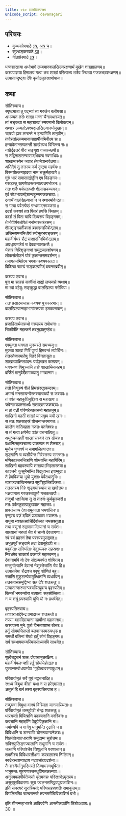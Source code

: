 ```yaml
---
title: ०३० वालखिल्यरक्षा
unicode_script: devanagari
---
```


## परिचयः
- कुम्भकोणपाठे [ऽत्र](https://archive.org/details/mahAbhArata-kumbhakoNam/page/n369), [अत्र च](https://sanskritdocuments.org/mirrors/mahabharata/mbhK/mahabharata-k-01-sa.html)।
- सुक्थङ्करपाठे [ऽत्र](http://bombay.indology.info/mahabharata/text/UD/MBh01.txt)।
- गीताप्रेस्पाठे [ऽत्र](https://archive.org/stream/mahabharata01ramauoft#page/564/mode/2up)।

भग्नशाखाया अधोभागे लम्बमानवालखिल्यरक्षणार्थं मुखेन शाखाग्रहणम्॥  
कश्यपाज्ञया हिमालयं गत्वा तत्र शाखां परित्यज्य तत्रैव स्थित्वा गजकच्छपभक्षणम्॥  
उत्पातान्दृष्ट्वा देवैः कृतोऽमृतरक्षणोपायः॥  

## कथा

सौतिरुवाच॥  
स्पृष्टमात्रा तु पद्भ्यां सा गरुडेन बलीयसा॥  
अभज्यत तरोः शाखा भग्नां चैनामधारयत्॥  
तां भङ्क्त्वा स महाशाखां स्मयमानो विलोकयन्॥  
अथात्रं लम्बतोऽपश्यद्वालखिल्यानधोमुखान्॥  
ऋषयो ह्यत्र लम्बन्ते न हन्यामिति तानृषीन्॥  
तपोरतांल्लम्बमानान्ब्रह्मर्षीनभिवीक्ष्य सः॥  
हन्यादेतान्सम्पतन्ती शाखेत्यथ विचिन्त्य सः॥  
नखैर्दृढतरं वीरः सङ्गृह्य गजकच्छपौ॥  
स तद्विनाशसन्त्रासादभिपत्य स्वगाधिपः॥  
शाखामास्येन जग्राह तेषामेवान्ववेक्षया॥  
अतिदैवं तु तत्तस्य कर्म दृष्ट्वा महर्षयः॥  
विस्मयोत्कम्पहृदया नाम चक्रुर्महाखगे॥  
गुरुं भारं समासाद्योड्डीन एष विहङ्गमः॥  
गरुडस्तु खगश्रेष्ठस्तस्मात्पन्नगभोजनः॥  
ततः शनैः पर्यपतत्पक्षैः शैलान्प्रकम्पयन्॥  
एवं सोऽभ्यपतद्देशान्बहून्सगजकच्छपः॥  
दयार्थं वालखिल्यानां न च स्थानमविन्दत॥  
स गत्वा पर्वतश्रेष्ठं गन्धमादनमञ्जसा॥  
ददर्श कश्यपं तत्र पितरं तपसि स्थितम्॥  
ददर्श तं पिता चापि दिव्यरूपं विहङ्गमम्॥  
तेजोवीर्यबलोपेतं मनोमारुतरंहसम्॥  
शैलशृङ्गप्रतीकाशं ब्रह्मदण्डमिवोद्यतम्॥  
अचिन्त्यमनभिध्येयं सर्वभूतभयङ्करम्॥  
महावीर्यधरं रौद्रं साक्षादग्निमिवोद्यतम्॥  
अप्रधृष्यमजेयं च देवदानवराक्षसैः॥  
भेत्तारं गिरिशृङ्गाणां समुद्रजलशोषणम्॥  
लोकसंलोडनं घोरं कृतान्तसमदर्शनम्॥  
तमागतमभिप्रेक्ष्य भगवान्कश्यपस्तदा॥  
विदित्वा चास्यं सङ्कल्पमिदं वचनमब्रवीत्॥  

कश्यप उवाच॥  
पुत्र मा साहसं कार्षीर्मा सद्यो लप्स्यसे व्यथाम्॥  
मा त्वां दहेयुः सङ्क्रुद्धा वालखिल्या मरीचिपाः॥  

सौतिरुवाच॥  
ततः प्रसादयामास कश्यपः पुत्रकारणात्॥  
वालखिल्यान्महाभागांस्तपसा हतकल्मषान्॥  

कश्यप उवाच॥  
प्रजाहितार्थमारम्भो गरुडस्य तपोधनाः॥  
चिकीर्षति महत्कर्म तदनुज्ञातुमर्हथ॥  

सौतिरुवाच॥  
एवमुक्ता भगवता मुनयस्ते समभ्ययुः॥  
मुक्त्वा शाखां गिरिं पुण्यं हिमवन्तं तपोर्थिनः॥  
ततस्तेष्वपयातेषु पितरं विनतासुतः॥  
शाखाव्याक्षिप्तवदनः पर्यपृच्छत कश्यपम्॥  
भगवन्क्व विमुञ्चामि तरोः शाखामिमामहम्॥  
वर्जितं मानुषैर्देशमाख्यातु भगवान्मम॥  

सौतिरुवाच॥  
ततो निःपुरुषं शैलं हिमसंरुद्धकन्दरम्॥  
अगम्यं मनसाप्यन्यैस्तस्याचख्यौ स कश्यपः॥  
तं पर्वतं महाकुक्षिमुद्दिश्य स महाखगः॥  
जवेनाभ्यपतत्तार्क्ष्यः सशाखागजकच्छपः॥  
न तां वध्री परिणहेच्छतचर्मा महातनुम्॥  
शाखिनो महतीं शाखां यां प्रगृह्य ययौ खगः॥  
स ततः शतसाहस्रं योजनान्तरमागतः॥  
कालेन नातिमहता गरुडः पतगेश्वरः॥  
स तं गत्वा क्षणेनैव पर्वतं वचनात्पितुः॥  
अमुञ्चन्महतीं शाखां सस्वनं तत्र खेचरः॥  
पक्षानिलहतश्चास्य प्राकम्पत स शैलराट्॥  
मुमोच पुष्पवर्षं च समागलितपादपः॥  
शृङ्गाणि च व्यशीर्यन्त गिरेस्तस्य समन्ततः॥  
मणिकाञ्चनचित्राणि शोभयन्ति महागिरिम्॥  
शाखिनो बहवश्चापि शाखयाऽभिहतास्तया॥  
काञ्चनैः कुसुमैर्भान्ति विद्युत्वन्त इवाम्बुदाः॥  
ते हेमविकचा भूयो युक्ताः पर्वतधातुभिः॥  
व्यराजञ्छाखिनस्तत्र सूर्यांशुप्रतिरञ्जिताः॥  
ततस्तस्य गिरेः शृङ्गमास्थाय स खगोत्तमः॥  
भक्षयामास गरुडस्तावुभौ गजकच्छपौ॥  
तावुभौ भक्षयित्वा तु स तार्क्ष्यः कूर्मकुञ्जरौ॥  
ततः पर्वतकूटाग्रादुत्पपात महाजवः॥  
प्रावर्तन्ताथ देवानामुत्पाता भयशंसिनः॥  
इन्द्रस्य वज्रं दयितं प्रजज्वाल भयात्ततः॥  
सधूमा न्यपतत्सार्चिर्दिवोल्का नभसश्च्युता॥  
तथा वसूनां रुद्राणामादित्यानां च सर्वशः॥  
साध्यानां मरुतां चैव ये चान्ये देवतागणाः॥  
स्वं स्वं प्रहरणं तेषां परस्परमुपाद्रवत्॥  
अभूतपूर्वं सङ्ग्रामे तदा देवासुरेऽपि च॥  
ववुर्वाताः सनिर्घाताः पेतुरुल्काः सहस्रशः॥  
निरभ्रमेव चाकाशं प्रजगर्ज महास्वनम्॥  
देवानामपि यो देवः सोऽप्यवर्षत शोणितम्॥  
मम्लुर्माल्यानि देवानां नेशुस्तेजांसि चैव हि॥  
उत्पातमेघा रौद्राश्च ववृषुः शोणितं बहु॥  
रजांसि मुकुटान्येषामुत्थितानि व्यधर्षयन्॥  
ततस्त्राससमुद्विग्नः सह देवैः शतक्रतुः॥  
उत्पातान्दारुणान्पश्यन्नित्युवाच बृहस्पतिम्॥  
किमर्थं भगवन्घोरा उत्पाताः सहसोत्थिताः॥  
न च शत्रुं प्रपश्यामि युधि यो नः प्रधर्षयेत्॥  

बृहस्पतिरुवाच॥  
तवापराधाद्देवेन्द्र प्रमादाच्च शतक्रतो॥  
तपसा वालखिल्यानां महर्षीणां महात्मनाम्॥  
कश्यपस्य मुनेः पुत्रो विनतायाश्च खेचरः॥  
हर्तुं सोममभिप्राप्तो बलवान्कामरूपधृक्॥  
समर्थो बलिनां श्रेष्ठो हर्तुं सोमं विहङ्गमः॥  
सर्वं सम्भावयाम्यस्मिन्नसाध्यमपि साधयेत्॥  

सौतिरुवाच॥  
श्रुत्वैतद्वचनं शक्रः प्रोवाचामृतरक्षिणः॥  
महावीर्यबलः पक्षी हर्तुं सोममिहोद्यतः॥  
युष्मान्सम्बोधयाम्येष 'गृहीत्वावरणायुधान्॥  

परिवार्यामृतं सर्वे यूयं मद्वचनादिह॥  
रक्षध्वं विबुधा वीरा' यथा न स हरेद्बलात्॥  
अतुलं हि बलं तस्य बृहस्पतिरुवाच ह॥  

सौतिरुवाच॥  
तच्छ्रुत्वा विबुधा वाक्यं विस्मिता यत्नमास्थिताः॥  
परिवार्यामृतं तस्थुर्वज्री चेन्द्रः शतक्रतुः॥  
धारयन्तो विचित्राणि काञ्चनानि मनस्विनः॥  
कवचानि महार्हाणि वैदूर्यविकृतानि च॥  
चर्माण्यपि च गात्रेषु भानुमन्ति दृढानि च॥  
विविधानि च शस्त्राणि घोररूपाण्यनेकशः॥  
शिततीक्ष्णाग्रधाराणि समुद्यम्य सुरोत्तमः॥  
सविस्फुलिङ्गज्वालानि सधूमानि च सर्वशः॥  
चक्राणि परिघांश्चैव त्रिशूलानि परश्वधान्॥  
शक्तीश्च विविधास्तीक्ष्णाः करवालांश्च निर्मलान्॥  
स्वदेहरूपाण्यादाय गदाश्चोग्रप्रदर्शनाः॥  
तैः शस्त्रैर्भानुमद्भिस्ते दिव्याभरणभूषिताः॥  
भानुमन्तः सुरगणास्तस्थुर्विगतकल्मषाः॥  
अनुपमबलवीर्यतेजसो धृतमनसः परिरक्षणेऽमृतस्य॥  
असुरपुरविदारणाः सुरा ज्वलनसमिद्धवपुःप्रकाशिनः॥  
इति समरवरं सुरास्थितं; परिघसहस्रशतैः समाकुलम्॥  
विगलितमिव चाम्बरान्तरे तपनमरीचिविकाशितं बभौ॥  

इति श्रीमन्महाभारते आदिपर्वणि आस्तीकपर्वणि त्रिंशोऽध्यायः॥  
30 ॥  
